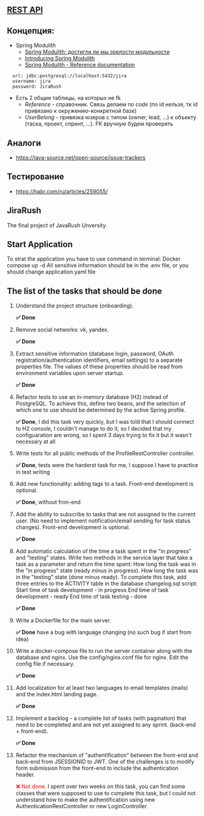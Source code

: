 ## [REST API](http://localhost:8080/doc)

## Концепция:
- Spring Modulith
  - [Spring Modulith: достигли ли мы зрелости модульности](https://habr.com/ru/post/701984/)
  - [Introducing Spring Modulith](https://spring.io/blog/2022/10/21/introducing-spring-modulith)
  - [Spring Modulith - Reference documentation](https://docs.spring.io/spring-modulith/docs/current-SNAPSHOT/reference/html/)

```
  url: jdbc:postgresql://localhost:5432/jira
  username: jira
  password: JiraRush
```
- Есть 2 общие таблицы, на которых не fk
  - _Reference_ - справочник. Связь делаем по _code_ (по id нельзя, тк id привязано к окружению-конкретной базе)
  - _UserBelong_ - привязка юзеров с типом (owner, lead, ...) к объекту (таска, проект, спринт, ...). FK вручную будем проверять

## Аналоги
- https://java-source.net/open-source/issue-trackers

## Тестирование
- https://habr.com/ru/articles/259055/

## JiraRush

The final project of JavaRush Unversity.

## Start Application
To strat the application you have to use command in terminal:
Docker compose up -d
All sensitive information should be in the .env file, or you should change application.yaml file

## The list of the tasks that should be done

1. Understand the project structure (onboarding). 

    <span style="font-weight: bold;">✅ Done</span>
2. Remove social networks: vk, yandex.
 
    <span style="font-weight: bold;">✅ Done</span>
3. Extract sensitive information (database login, password, OAuth registration/authentication identifiers, email settings) to a separate properties file. The values of these properties should be read from environment variables upon server startup. 

    <span style="font-weight: bold;">✅ Done</span>
4. Refactor tests to use an in-memory database (H2) instead of PostgreSQL. To achieve this, define two beans, and the selection of which one to use should be determined by the active Spring profile.

    <span style="font-weight: bold;">✅ Done</span>, I did this task very quickly, but I was told that I should connect to H2 console, I couldn't manage to do it, so I decided that my configuaration are wrong, so I spent 3 days trying to fix it but it wasn't necessary at all
5. Write tests for all public methods of the ProfileRestController controller.

    <span style="font-weight: bold;">✅ Done</span>, tests were the harderst task for me, I suppose I have to practice in test writing
6. Add new functionality: adding tags to a task. Front-end development is optional.

    <span style="font-weight: bold;">✅ Done</span>, without fron-end
7. Add the ability to subscribe to tasks that are not assigned to the current user. (No need to implement notification/email sending for task status changes). Front-end development is optional.
 
    <span style="font-weight: bold;">✅ Done</span>
8. Add automatic calculation of the time a task spent in the "in progress" and "testing" states. Write two methods in the service layer that take a task as a parameter and return the time spent:
  How long the task was in the "in progress" state (ready minus in progress).
  How long the task was in the "testing" state (done minus ready).
  To complete this task, add three entries to the ACTIVITY table in the database changelog.sql script:
  Start time of task development - in progress
  End time of task development - ready
  End time of task testing - done
  
    <span style="font-weight: bold;">✅ Done</span>
9. Write a Dockerfile for the main server.

    <span style="font-weight: bold;">✅ Done</span>
   have a bug with language changing (no such bug if start from idea)
10. Write a docker-compose file to run the server container along with the database and nginx. Use the config/nginx.conf file for nginx. Edit the config file if necessary.

    <span style="font-weight: bold;">✅ Done</span>
11. Add localization for at least two languages to email templates (mails) and the index.html landing page.

    <span style="font-weight: bold;">✅ Done</span>
12. Implement a backlog - a complete list of tasks (with pagination) that need to be completed and are not yet assigned to any sprint. (back-end + front-end). 

    <span style="font-weight: bold;">✅ Done</span>
13. Refactor the mechanism of "authentification" between the front-end and back-end from JSESSIONID to JWT. One of the challenges is to modify form submission from the front-end to include the authentication header.

    <span style="color: red;">❌ Not done</span>. I spent over two weeks on this task, you can find some classes that were supposed to use to complete this task, but I could not understand how to make the authentification using new AuthenticationRestController or new LoginController. 
